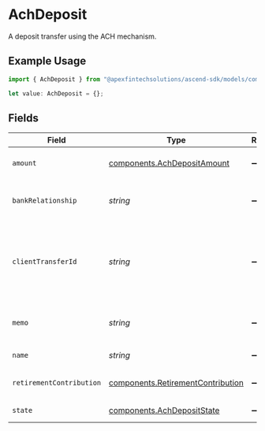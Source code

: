 # AchDeposit

A deposit transfer using the ACH mechanism.

## Example Usage

```typescript
import { AchDeposit } from "@apexfintechsolutions/ascend-sdk/models/components";

let value: AchDeposit = {};
```

## Fields

| Field                                                                                                                              | Type                                                                                                                               | Required                                                                                                                           | Description                                                                                                                        | Example                                                                                                                            |
| ---------------------------------------------------------------------------------------------------------------------------------- | ---------------------------------------------------------------------------------------------------------------------------------- | ---------------------------------------------------------------------------------------------------------------------------------- | ---------------------------------------------------------------------------------------------------------------------------------- | ---------------------------------------------------------------------------------------------------------------------------------- |
| `amount`                                                                                                                           | [components.AchDepositAmount](../../models/components/achdepositamount.md)                                                         | :heavy_minus_sign:                                                                                                                 | The amount to deposit in USD.                                                                                                      | {<br/>"value": "100.00"<br/>}                                                                                                      |
| `bankRelationship`                                                                                                                 | *string*                                                                                                                           | :heavy_minus_sign:                                                                                                                 | The bank relationship to be used for the ACH deposit.                                                                              | accounts/01H8FB90ZRRFWXB4XC2JPJ1D4Y/bankRelationships/651ef9de0dee00240813e60e                                                     |
| `clientTransferId`                                                                                                                 | *string*                                                                                                                           | :heavy_minus_sign:                                                                                                                 | The external identifier supplied by the API caller. Each request must have a unique pairing of `client_transfer_id` and `account`. | 179dcd33-49f8-4615-989c-560fb387c4fd                                                                                               |
| `memo`                                                                                                                             | *string*                                                                                                                           | :heavy_minus_sign:                                                                                                                 | The memo that will appear on the customer's bank statement.                                                                        | ACH                                                                                                                                |
| `name`                                                                                                                             | *string*                                                                                                                           | :heavy_minus_sign:                                                                                                                 | The resource name of the ACH deposit.                                                                                              | accounts/01H8FB90ZRRFWXB4XC2JPJ1D4Y/achDeposits/20230817000319                                                                     |
| `retirementContribution`                                                                                                           | [components.RetirementContribution](../../models/components/retirementcontribution.md)                                             | :heavy_minus_sign:                                                                                                                 | The retirement contribution details.                                                                                               |                                                                                                                                    |
| `state`                                                                                                                            | [components.AchDepositState](../../models/components/achdepositstate.md)                                                           | :heavy_minus_sign:                                                                                                                 | The current state of the ACH deposit.                                                                                              |                                                                                                                                    |